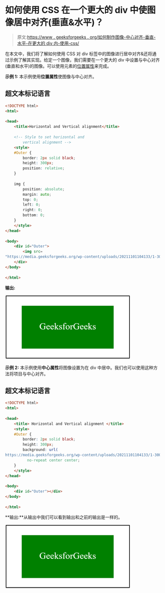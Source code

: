 # 如何使用 CSS 在一个更大的 div 中使图像居中对齐(垂直&水平)？

> 原文:[https://www . geeksforgeeks . org/如何制作图像-中心对齐-垂直-水平-在更大的 div 内-使用-css/](https://www.geeksforgeeks.org/how-to-make-an-image-center-aligned-vertically-horizontally-inside-a-bigger-div-using-css/)

在本文中，我们将了解如何使用 CSS 对 div 标签中的图像进行居中对齐&还将通过示例了解其实现。给定一个图像，我们需要在一个更大的 div 中设置与中心对齐(垂直和水平)的图像。可以使用元素的[位置属性](https://www.geeksforgeeks.org/css-positioning-elements/)来完成。

**示例 1:** 本示例使用**位置属性**使图像与中心对齐。

## 超文本标记语言

```html
<!DOCTYPE html>
<html>

<head>
    <title>Horizontal and Vertical alignment</title>

    <!-- Style to set horizontal and
        vertical alignment -->
    <style>
    #Outer {
        border: 2px solid black;
        height: 300px;
        position: relative;
    }

    img {
        position: absolute;
        margin: auto;
        top: 0;
        left: 0;
        right: 0;
        bottom: 0;
    }
    </style>
</head>

<body>
    <div id="Outer">
        <img src=
"https://media.geeksforgeeks.org/wp-content/uploads/20211101104133/1-300x139.png" />
    </div>
</body>

</html>
```

**输出:**

![](img/1b1577863df6bab8d1433dac21eea889.png)

**示例 2:** 本示例使用**中心属性**将图像设置为在 div 中居中。我们也可以使用这种方法将项目与中心对齐。

## 超文本标记语言

```html
<!DOCTYPE html>
<html>

<head>
    <title> Horizontal and Vertical alignment </title>
    <style>
    #Outer {
        border: 2px solid black;
        height: 300px;
        background: url(
https://media.geeksforgeeks.org/wp-content/uploads/20211101104133/1-300x139.png)
          no-repeat center center;
    }
    </style>
</head>

<body>
    <div id="Outer"></div>
</body>

</html>
```

**输出:**从输出中我们可以看到输出和之前的输出是一样的。

![](img/1b1577863df6bab8d1433dac21eea889.png)